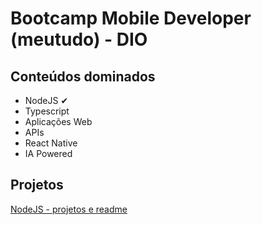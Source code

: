 # Bootcamp Mobile Developer (meutudo) - DIO

## Conteúdos dominados

* NodeJS ✔ 
* Typescript
* Aplicações Web
* APIs
* React Native
* IA Powered

## Projetos

[NodeJS - projetos e readme](./NodeJS/README.md)

